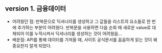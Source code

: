 ## version 1. 금융데이터

- 어려웠던 점: 반복문으로 딕셔너리를 생성하고 그 값들을 리스트의 요소들로 한 번에 추가하는 부분이 어려웠다. 반복문을 사용하면 다음 순회 때 새로운 value로 대체되어 이를 누적시켜서 딕셔너리를 생성하는 것이 어려웠음...
- 배운점: API를 통해 데이터를 가져올 때, 사이트 공식문서를 꼼꼼하게 읽는 것이 왜 중요한지 알게 되었다. 